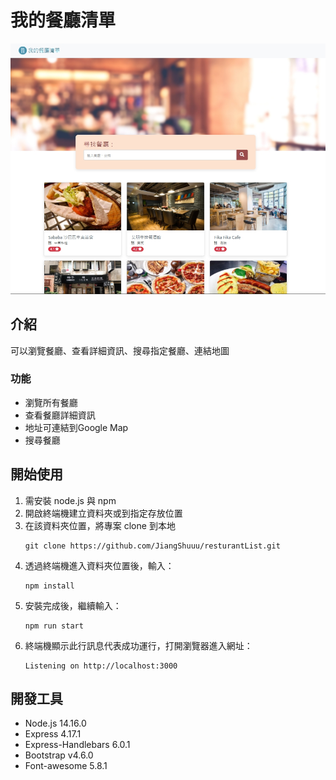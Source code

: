 # 我的餐廳清單
![alt text](https://github.com/JiangShuuu/resturantList/blob/main/public/image/1637731660278.jpg)
## 介紹
可以瀏覽餐廳、查看詳細資訊、搜尋指定餐廳、連結地圖
### 功能
* 瀏覽所有餐廳
* 查看餐廳詳細資訊
* 地址可連結到Google Map
* 搜尋餐廳
## 開始使用
1. 需安裝 node.js 與 npm
2. 開啟終端機建立資料夾或到指定存放位置
3. 在該資料夾位置，將專案 clone 到本地
    ```
    git clone https://github.com/JiangShuuu/resturantList.git
    ```
4. 透過終端機進入資料夾位置後，輸入：
    ```
    npm install
    ```
5. 安裝完成後，繼續輸入：
    ```
    npm run start
    ```
6. 終端機顯示此行訊息代表成功運行，打開瀏覽器進入網址：
    ```
    Listening on http://localhost:3000
    ```
## 開發工具
* Node.js 14.16.0
* Express 4.17.1
* Express-Handlebars 6.0.1
* Bootstrap v4.6.0
* Font-awesome 5.8.1
